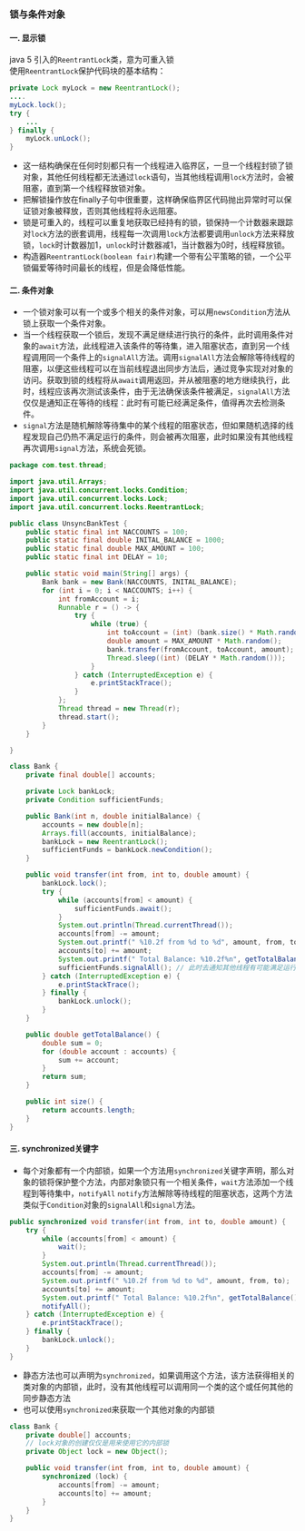 ### 锁与条件对象
#### 一. 显示锁  
java 5 引入的`ReentrantLock`类，意为可重入锁    
使用`ReentrantLock`保护代码块的基本结构：
```java
private Lock myLock = new ReentrantLock();
....
myLock.lock();
try {
    ...
} finally {
    myLock.unLock();
}
```
* 这一结构确保在任何时刻都只有一个线程进入临界区，一旦一个线程封锁了锁对象，其他任何线程都无法通过`lock`语句，当其他线程调用`lock`方法时，会被阻塞，直到第一个线程释放锁对象。   
* 把解锁操作放在finally子句中很重要，这样确保临界区代码抛出异常时可以保证锁对象被释放，否则其他线程将永远阻塞。
* 锁是可重入的，线程可以重复地获取已经持有的锁，锁保持一个计数器来跟踪对`lock`方法的嵌套调用，线程每一次调用`lock`方法都要调用`unlock`方法来释放锁，`lock`时计数器加1，`unlock`时计数器减1，当计数器为0时，线程释放锁。  
* 构造器`ReentrantLock(boolean fair)`构建一个带有公平策略的锁，一个公平锁偏爱等待时间最长的线程，但是会降低性能。
#### 二. 条件对象
* 一个锁对象可以有一个或多个相关的条件对象，可以用`newsCondition`方法从锁上获取一个条件对象。   
* 当一个线程获取一个锁后，发现不满足继续进行执行的条件，此时调用条件对象的`await`方法，此线程进入该条件的等待集，进入阻塞状态，直到另一个线程调用同一个条件上的`signalAll`方法。调用`signalAll`方法会解除等待线程的阻塞，以便这些线程可以在当前线程退出同步方法后，通过竞争实现对对象的访问。获取到锁的线程将从`await`调用返回，并从被阻塞的地方继续执行，此时，线程应该再次测试该条件，由于无法确保该条件被满足，`signalAll`方法仅仅是通知正在等待的线程：此时有可能已经满足条件，值得再次去检测条件。
* `signal`方法是随机解除等待集中的某个线程的阻塞状态，但如果随机选择的线程发现自己仍热不满足运行的条件，则会被再次阻塞，此时如果没有其他线程再次调用`signal`方法，系统会死锁。
```java
package com.test.thread;

import java.util.Arrays;
import java.util.concurrent.locks.Condition;
import java.util.concurrent.locks.Lock;
import java.util.concurrent.locks.ReentrantLock;

public class UnsyncBankTest {
    public static final int NACCOUNTS = 100;
    public static final double INITAL_BALANCE = 1000;
    public static final double MAX_AMOUNT = 100;
    public static final int DELAY = 10;

    public static void main(String[] args) {
        Bank bank = new Bank(NACCOUNTS, INITAL_BALANCE);
        for (int i = 0; i < NACCOUNTS; i++) {
            int fromAccount = i;
            Runnable r = () -> {
                try {
                    while (true) {
                        int toAccount = (int) (bank.size() * Math.random());
                        double amount = MAX_AMOUNT * Math.random();
                        bank.transfer(fromAccount, toAccount, amount);
                        Thread.sleep((int) (DELAY * Math.random()));
                    }
                } catch (InterruptedException e) {
                    e.printStackTrace();
                }
            };
            Thread thread = new Thread(r);
            thread.start();
        }
    }

}

class Bank {
    private final double[] accounts;

    private Lock bankLock;
    private Condition sufficientFunds;

    public Bank(int n, double initialBalance) {
        accounts = new double[n];
        Arrays.fill(accounts, initialBalance);
        bankLock = new ReentrantLock();
        sufficientFunds = bankLock.newCondition();
    }

    public void transfer(int from, int to, double amount) {
        bankLock.lock();
        try {
            while (accounts[from] < amount) {
                sufficientFunds.await();
            }
            System.out.println(Thread.currentThread());
            accounts[from] -= amount;
            System.out.printf(" %10.2f from %d to %d", amount, from, to);
            accounts[to] += amount;
            System.out.printf(" Total Balance: %10.2f%n", getTotalBalance());
            sufficientFunds.signalAll(); // 此时去通知其他线程有可能满足运行条件
        } catch (InterruptedException e) {
            e.printStackTrace();
        } finally {
            bankLock.unlock();
        }
    }

    public double getTotalBalance() {
        double sum = 0;
        for (double account : accounts) {
            sum += account;
        }
        return sum;
    }

    public int size() {
        return accounts.length;
    }
}
```
#### 三. synchronized关键字
* 每个对象都有一个内部锁，如果一个方法用`synchronized`关键字声明，那么对象的锁将保护整个方法，内部对象锁只有一个相关条件，`wait`方法添加一个线程到等待集中，`notifyAll` `notify`方法解除等待线程的阻塞状态，这两个方法类似于`Condition`对象的`signalAll`和`signal`方法。
```java
public synchronized void transfer(int from, int to, double amount) {
    try {
        while (accounts[from] < amount) {
            wait();
        }
        System.out.println(Thread.currentThread());
        accounts[from] -= amount;
        System.out.printf(" %10.2f from %d to %d", amount, from, to);
        accounts[to] += amount;
        System.out.printf(" Total Balance: %10.2f%n", getTotalBalance());
        notifyAll();
    } catch (InterruptedException e) {
        e.printStackTrace();
    } finally {
        bankLock.unlock();
    }
}
```
* 静态方法也可以声明为`synchronized`，如果调用这个方法，该方法获得相关的类对象的内部锁，此时，没有其他线程可以调用同一个类的这个或任何其他的同步静态方法
* 也可以使用`synchronized`来获取一个其他对象的内部锁   
```java
class Bank {
    private double[] accounts;
    // lock对象的创建仅仅是用来使用它的内部锁
    private Object lock = new Object();

    public void transfer(int from, int to, double amount) {
        synchronized (lock) {
            accounts[from] -= amount;
            accounts[to] += amount;
        }
    }
}
```